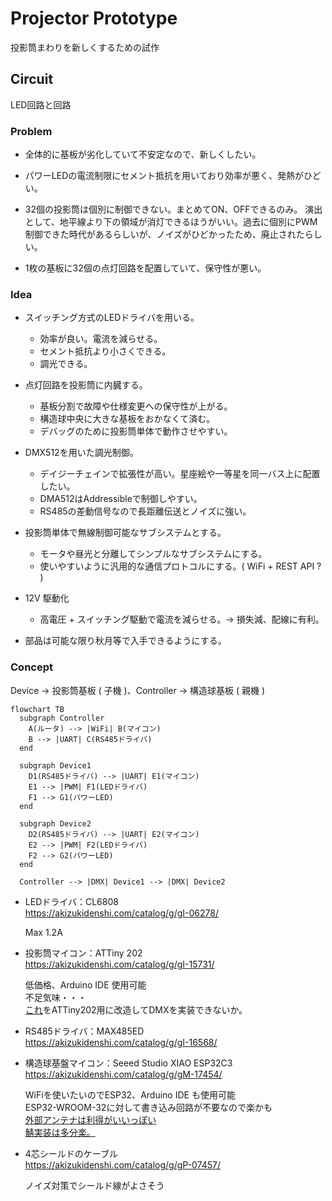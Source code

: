 # Projector Prototype

投影筒まわりを新しくするための試作

## Circuit

LED回路と回路

### Problem

- 全体的に基板が劣化していて不安定なので、新しくしたい。

- パワーLEDの電流制限にセメント抵抗を用いており効率が悪く、発熱がひどい。

- 32個の投影筒は個別に制御できない。まとめてON、OFFできるのみ。
  演出として、地平線より下の領域が消灯できるほうがいい。過去に個別にPWM制御できた時代があるらしいが、ノイズがひどかったため、廃止されたらしい。

- 1枚の基板に32個の点灯回路を配置していて、保守性が悪い。

### Idea

- スイッチング方式のLEDドライバを用いる。
  
  - 効率が良い。電流を減らせる。
  - セメント抵抗より小さくできる。
  - 調光できる。

- 点灯回路を投影筒に内臓する。

  - 基板分割で故障や仕様変更への保守性が上がる。
  - 構造球中央に大きな基板をおかなくて済む。
  - デバッグのために投影筒単体で動作させやすい。

- DMX512を用いた調光制御。
  
  - デイジーチェインで拡張性が高い。星座絵や一等星を同一バス上に配置したい。
  - DMA512はAddressibleで制御しやすい。
  - RS485の差動信号なので長距離伝送とノイズに強い。

- 投影筒単体で無線制御可能なサブシステムとする。

  - モータや昼光と分離してシンプルなサブシステムにする。
  - 使いやすいように汎用的な通信プロトコルにする。( WiFi + REST API ? )

- 12V 駆動化

  - 高電圧 + スイッチング駆動で電流を減らせる。-> 損失減、配線に有利。

- 部品は可能な限り秋月等で入手できるようにする。

### Concept

Device -> 投影筒基板 ( 子機 )、Controller -> 構造球基板 ( 親機 )

```mermaid
flowchart TB
  subgraph Controller
    A(ルータ) --> |WiFi| B(マイコン)
    B --> |UART| C(RS485ドライバ)
  end

  subgraph Device1
    D1(RS485ドライバ) --> |UART| E1(マイコン)
    E1 --> |PWM| F1(LEDドライバ)
    F1 --> G1(パワーLED)
  end

  subgraph Device2
    D2(RS485ドライバ) --> |UART| E2(マイコン)
    E2 --> |PWM| F2(LEDドライバ)
    F2 --> G2(パワーLED)
  end

  Controller --> |DMX| Device1 --> |DMX| Device2
```

- LEDドライバ：CL6808  
  https://akizukidenshi.com/catalog/g/gI-06278/
  
  Max 1.2A  

- 投影筒マイコン：ATTiny 202  
  https://akizukidenshi.com/catalog/g/gI-15731/

  低価格、Arduino IDE 使用可能  
  不足気味・・・  
  [これ](https://www.arduino.cc/reference/en/libraries/dmxserial/)をATTiny202用に改造してDMXを実装できないか。

- RS485ドライバ：MAX485ED  
  https://akizukidenshi.com/catalog/g/gI-16568/

- 構造球基盤マイコン：Seeed Studio XIAO ESP32C3  
  https://akizukidenshi.com/catalog/g/gM-17454/

  WiFiを使いたいのでESP32、Arduino IDE も使用可能  
  ESP32-WROOM-32に対して書き込み回路が不要なので楽かも  
  [外部アンテナは利得がいいっぽい](https://intellectualcuriosity.hatenablog.com/entry/2022/09/03/143619)  
  [鯖実装は多分楽。](https://github.com/me-no-dev/ESPAsyncWebServer)

- 4芯シールドのケーブル  
  https://akizukidenshi.com/catalog/g/gP-07457/

  ノイズ対策でシールド線がよさそう
